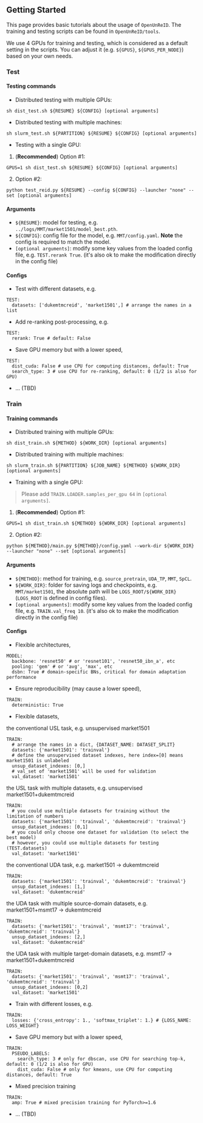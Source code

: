 ## Getting Started

This page provides basic tutorials about the usage of `OpenUnReID`. The training and testing scripts can be found in `OpenUnReID/tools`.

We use 4 GPUs for training and testing, which is considered as a default setting in the scripts. You can adjust it (e.g. `${GPUS}`, `${GPUS_PER_NODE}`) based on your own needs.

### Test

#### Testing commands

+ Distributed testing with multiple GPUs:
```shell
sh dist_test.sh ${RESUME} ${CONFIG} [optional arguments]
```
+ Distributed testing with multiple machines:
```shell
sh slurm_test.sh ${PARTITION} ${RESUME} ${CONFIG} [optional arguments]
```
+ Testing with a single GPU:
1. (**Recommended**) Option \#1:
```shell
GPUS=1 sh dist_test.sh ${RESUME} ${CONFIG} [optional arguments]
```
2. Option \#2:
```shell
python test_reid.py ${RESUME} --config ${CONFIG} --launcher "none" --set [optional arguments]
```

#### Arguments

+ `${RESUME}`: model for testing, e.g. `../logs/MMT/market1501/model_best.pth`.
+ `${CONFIG}`: config file for the model, e.g. `MMT/config.yaml`. **Note** the config is required to match the model.
+ `[optional arguments]`: modify some key values from the loaded config file, e.g. `TEST.rerank True`. (it's also ok to make the modification directly in the config file)

#### Configs

+ Test with different datasets, e.g.
```shell
TEST:
  datasets: ['dukemtmcreid', 'market1501',] # arrange the names in a list
```
+ Add re-ranking post-processing, e.g.
```shell
TEST:
  rerank: True # default: False
```
+ Save GPU memory but with a lower speed,
```shell
TEST:
  dist_cuda: False # use CPU for computing distances, default: True
  search_type: 3 # use CPU for re-ranking, default: 0 (1/2 is also for GPU)
```
+ ... (TBD)

### Train

#### Training commands

+ Distributed training with multiple GPUs:
```shell
sh dist_train.sh ${METHOD} ${WORK_DIR} [optional arguments]
```
+ Distributed training with multiple machines:
```shell
sh slurm_train.sh ${PARTITION} ${JOB_NAME} ${METHOD} ${WORK_DIR} [optional arguments]
```
+ Training with a single GPU:
> Please add `TRAIN.LOADER.samples_per_gpu 64` in `[optional arguments]`.

1. (**Recommended**) Option \#1:
```shell
GPUS=1 sh dist_train.sh ${METHOD} ${WORK_DIR} [optional arguments]
```
2. Option \#2:
```shell
python ${METHOD}/main.py ${METHOD}/config.yaml --work-dir ${WORK_DIR} --launcher "none" --set [optional arguments]
```

#### Arguments

+ `${METHOD}`: method for training, e.g. `source_pretrain`, `UDA_TP`, `MMT`, `SpCL`.
+ `${WORK_DIR}`: folder for saving logs and checkpoints, e.g. `MMT/market1501`, the absolute path will be `LOGS_ROOT/${WORK_DIR}` (`LOGS_ROOT` is defined in config files).
+ `[optional arguments]`: modify some key values from the loaded config file, e.g. `TRAIN.val_freq 10`. (it's also ok to make the modification directly in the config file)

#### Configs

+ Flexible architectures,
```shell
MODEL:
  backbone: 'resnet50' # or 'resnet101', 'resnet50_ibn_a', etc
  pooling: 'gem' # or 'avg', 'max', etc
  dsbn: True # domain-specific BNs, critical for domain adaptation performance
```
+ Ensure reproducibility (may cause a lower speed),
```shell
TRAIN:
  deterministic: True
```
+ Flexible datasets,

the conventional USL task, e.g. unsupervised market1501
```shell
TRAIN:
  # arrange the names in a dict, {DATASET_NAME: DATASET_SPLIT}
  datasets: {'market1501': 'trainval'}
  # define the unsupervised dataset indexes, here index=[0] means market1501 is unlabeled
  unsup_dataset_indexes: [0,]
  # val_set of 'market1501' will be used for validation
  val_dataset: 'market1501'
```
the USL task with multiple datasets, e.g. unsupervised market1501+dukemtmcreid
```shell
TRAIN:
  # you could use multiple datasets for training without the limitation of numbers
  datasets: {'market1501': 'trainval', 'dukemtmcreid': 'trainval'}
  unsup_dataset_indexes: [0,1]
  # you could only choose one dataset for validation (to select the best model)
  # however, you could use multiple datasets for testing (TEST.datasets)
  val_dataset: 'market1501'
```
the conventional UDA task, e.g. market1501 -> dukemtmcreid
```shell
TRAIN:
  datasets: {'market1501': 'trainval', 'dukemtmcreid': 'trainval'}
  unsup_dataset_indexes: [1,]
  val_dataset: 'dukemtmcreid'
```
the UDA task with multiple source-domain datasets, e.g. market1501+msmt17 -> dukemtmcreid
```shell
TRAIN:
  datasets: {'market1501': 'trainval', 'msmt17': 'trainval', 'dukemtmcreid': 'trainval'}
  unsup_dataset_indexes: [2,]
  val_dataset: 'dukemtmcreid'
```
the UDA task with multiple target-domain datasets, e.g. msmt17 -> market1501+dukemtmcreid
```shell
TRAIN:
  datasets: {'market1501': 'trainval', 'msmt17': 'trainval', 'dukemtmcreid': 'trainval'}
  unsup_dataset_indexes: [0,2]
  val_dataset: 'market1501'
```
+ Train with different losses, e.g.
```shell
TRAIN:
  losses: {'cross_entropy': 1., 'softmax_triplet': 1.} # {LOSS_NAME: LOSS_WEIGHT}
```
+ Save GPU memory but with a lower speed,
```shell
TRAIN:
  PSEUDO_LABELS:
    search_type: 3 # only for dbscan, use CPU for searching top-k, default: 0 (1/2 is also for GPU)
    dist_cuda: False # only for kmeans, use CPU for computing distances, default: True
```
+ Mixed precision training
```shell
TRAIN:
  amp: True # mixed precision training for PyTorch>=1.6
```
+ ... (TBD)
